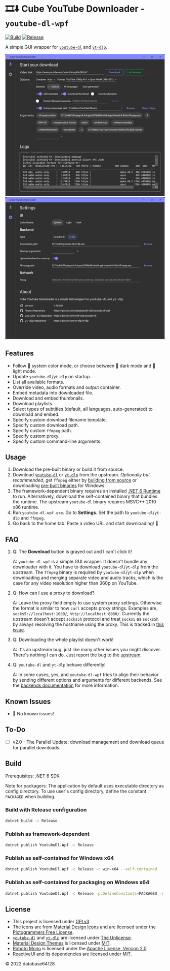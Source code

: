 # 🎞⬇ Cube YouTube Downloader - `youtube-dl-wpf`

[![Build](https://github.com/database64128/youtube-dl-wpf/workflows/Build/badge.svg)](https://github.com/database64128/youtube-dl-wpf/actions?query=workflow%3ABuild)
[![Release](https://github.com/database64128/youtube-dl-wpf/workflows/Release/badge.svg)](https://github.com/database64128/youtube-dl-wpf/actions?query=workflow%3ARelease)

A simple GUI wrapper for [`youtube-dl`](https://github.com/ytdl-org/youtube-dl) and [`yt-dlp`](https://github.com/yt-dlp/yt-dlp).

![Home](home.webp "Home")
![Settings](settings.webp "Settings")

## Features

- Follow 🎨 system color mode, or choose between 🌃 dark mode and 🔆 light mode.
- Update `youtube-dl`/`yt-dlp` on startup.
- List all available formats.
- Override video, audio formats and output container.
- Embed metadata into downloaded file.
- Download and embed thumbnails.
- Download playlists.
- Select types of subtitles (default, all languages, auto-generated) to download and embed.
- Specify custom download filename template.
- Specify custom download path.
- Specify custom `ffmpeg` path.
- Specify custom proxy.
- Specify custom command-line arguments.

## Usage

1. Download the pre-built binary or build it from source.
2. Download [`youtube-dl`](https://github.com/ytdl-org/youtube-dl) or [`yt-dlp`](https://github.com/yt-dlp/yt-dlp) from the upstream. _Optionally but recommended_, get `ffmpeg` either by [building from source](https://www.ffmpeg.org/) or downloading [pre-built binaries](https://ffmpeg.zeranoe.com/builds/) for Windows.
3. The framework-dependent binary requires an installed [.NET 6 Runtime](https://dotnet.microsoft.com/download/dotnet/6.0) to run. Alternatively, download the self-contained binary that bundles the runtime. The upstream `youtube-dl` binary requires MSVC++ 2010 x86 runtime.
4. Run `youtube-dl-wpf.exe`. Go to __Settings__. Set the path to `youtube-dl`/`yt-dlp` and `ffmpeg`.
5. Go back to the home tab. Paste a video URL and start downloading! 🚀

## FAQ

1.  Q: The __Download__ button is grayed out and I can't click it!

    A: `youtube-dl-wpf` is a simple GUI wrapper. It doesn't bundle any downloader with it. You have to download `youtube-dl`/`yt-dlp` from the upstream. The `ffmpeg` binary is required by `youtube-dl`/`yt-dlp` when downloading and merging separate video and audio tracks, which is the case for any video resolution higher than 360p on YouTube.

2.  Q: How can I use a proxy to download?

    A: Leave the proxy field empty to use system proxy settings. Otherwise the format is similar to how `curl` accepts proxy strings. Examples are, `socks5://localhost:1080/`, `http://localhost:8080/`. Currently the upstream doesn't accept `socks5h` protocol and treat `socks5` as `socks5h` by always resolving the hostname using the proxy. This is tracked in [this issue](https://github.com/ytdl-org/youtube-dl/issues/22618).

3.  Q: Downloading the whole playlist doesn't work!

    A: It's an upstream bug, just like many other issues you might discover. There's nothing I can do. Just report the bug to the [upstream](https://github.com/ytdl-org/youtube-dl).

4.  Q: `youtube-dl` and `yt-dlp` behave differently!

    A: In some cases, yes, and `youtube-dl-wpf` tries to align their behavior by sending different options and arguments for different backends. See the [backends documentation](Backends.md) for more information.

## Known Issues

- 🎉 No known issues!

## To-Do

- [ ] v2.0 - The Parallel Update: download management and download queue for parallel downloads.

## Build

Prerequisites: .NET 6 SDK

Note for packagers: The application by default uses executable directory as config directory. To use user's config directory, define the constant `PACKAGED` when building.

###  Build with Release configuration

```bash
dotnet build -c Release
```

### Publish as framework-dependent

```bash
dotnet publish YoutubeDl.Wpf -c Release
```

### Publish as self-contained for Windows x64

```bash
dotnet publish YoutubeDl.Wpf -c Release -r win-x64 --self-contained
```

### Publish as self-contained for packaging on Windows x64

```bash
dotnet publish YoutubeDl.Wpf -c Release -p:DefineConstants=PACKAGED -r win-x64 --self-contained
```

## License

- This project is licensed under [GPLv3](LICENSE).
- The icons are from [Material Design Icons](https://materialdesignicons.com/) and are licensed under the [Pictogrammers Free License](https://dev.materialdesignicons.com/license).
- [`youtube-dl`](https://github.com/ytdl-org/youtube-dl) and [`yt-dlp`](https://github.com/yt-dlp/yt-dlp) are licensed under [The Unlicense](https://github.com/ytdl-org/youtube-dl/blob/master/LICENSE).
- [Material Design Themes](https://github.com/MaterialDesignInXAML/MaterialDesignInXamlToolkit) is licensed under [MIT](https://github.com/MaterialDesignInXAML/MaterialDesignInXamlToolkit/blob/master/LICENSE).
- [Roboto Mono](https://fonts.google.com/specimen/Roboto+Mono) is licensed under the [Apache License, Version 2.0](https://www.apache.org/licenses/LICENSE-2.0).
- [ReactiveUI](https://github.com/reactiveui/ReactiveUI) and its dependencies are licensed under [MIT](https://github.com/reactiveui/ReactiveUI/blob/main/LICENSE).

© 2022 database64128
